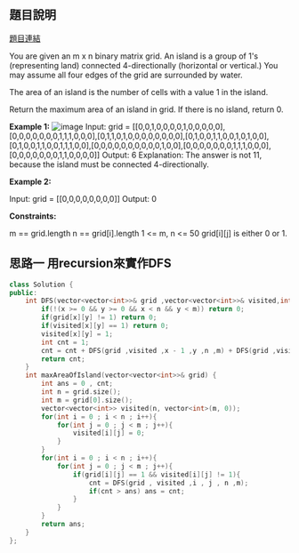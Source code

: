 ## 題目說明
[題目連結](https://leetcode.com/problems/max-area-of-island/description/?envType=study-plan&id=algorithm-i)

You are given an m x n binary matrix grid. An island is a group of 1's (representing land) connected 4-directionally (horizontal or vertical.) You may assume all four edges of the grid are surrounded by water.

The area of an island is the number of cells with a value 1 in the island.

Return the maximum area of an island in grid. If there is no island, return 0.

**Example 1:**
![image](https://assets.leetcode.com/uploads/2021/05/01/maxarea1-grid.jpg)
Input: grid = [[0,0,1,0,0,0,0,1,0,0,0,0,0],[0,0,0,0,0,0,0,1,1,1,0,0,0],[0,1,1,0,1,0,0,0,0,0,0,0,0],[0,1,0,0,1,1,0,0,1,0,1,0,0],[0,1,0,0,1,1,0,0,1,1,1,0,0],[0,0,0,0,0,0,0,0,0,0,1,0,0],[0,0,0,0,0,0,0,1,1,1,0,0,0],[0,0,0,0,0,0,0,1,1,0,0,0,0]]
Output: 6
Explanation: The answer is not 11, because the island must be connected 4-directionally.

**Example 2:**

Input: grid = [[0,0,0,0,0,0,0,0]]
Output: 0

**Constraints:**

m == grid.length
n == grid[i].length
1 <= m, n <= 50
grid[i][j] is either 0 or 1.

## 思路一 用recursion來實作DFS
```CPP
class Solution {
public:
    int DFS(vector<vector<int>>& grid ,vector<vector<int>>& visited,int x ,int y ,int n ,int m){
        if(!(x >= 0 && y >= 0 && x < n && y < m)) return 0;
        if(grid[x][y] != 1) return 0;
        if(visited[x][y] == 1) return 0;
        visited[x][y] = 1;
        int cnt = 1;
        cnt = cnt + DFS(grid ,visited ,x - 1 ,y ,n ,m) + DFS(grid ,visited ,x + 1 ,y ,n ,m) + DFS(grid ,visited ,x ,y - 1 ,n ,m) + DFS(grid ,visited ,x ,y + 1 ,n ,m);
        return cnt;
    }
    int maxAreaOfIsland(vector<vector<int>>& grid) {
        int ans = 0 , cnt;
        int n = grid.size();
        int m = grid[0].size();
        vector<vector<int>> visited(n, vector<int>(m, 0));
        for(int i = 0 ; i < n ; i++){
            for(int j = 0 ; j < m ; j++){
                visited[i][j] = 0;
            }
        }
        for(int i = 0 ; i < n ; i++){
            for(int j = 0 ; j < m ; j++){
                if(grid[i][j] == 1 && visited[i][j] != 1){
                    cnt = DFS(grid , visited ,i , j , n ,m);
                    if(cnt > ans) ans = cnt;
                }
            }
        }
        return ans;
    }
};
```
